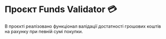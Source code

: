# Проєкт Funds Validator :credit_card:

В проєкті реалізовано функціонал валідації достатності грошових коштів на рахунку при певній сумі покупки.